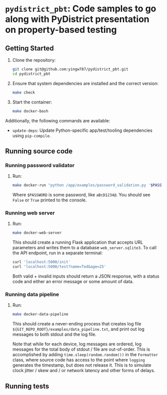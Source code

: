 # `pydistrict_pbt`: Code samples to go along with PyDistrict presentation on property-based testing

## Getting Started

1.  Clone the repository:

    ```bash
    git clone git@github.com:yingw787/pydistrict_pbt.git
    cd pydistrict_pbt
    ```

2.  Ensure that system dependencies are installed and the correct version:

    ```bash
    make check
    ```

3.  Start the container:

    ```bash
    make docker-bash
    ```

Additionally, the following commands are available:

- `update-deps`: Update Python-specific app/test/tooling dependencies using
  `pip-compile`.

## Running source code

### Running password validator

1.  Run:

    ```bash
    make docker-run "python /app/examples/password_validation.py '$PASSWORD'"
    ```

    Where `$PASSWORD` is some password, like `aBcD1234@`. You should see `False`
    or `True` printed to the console.

### Running web server

1.  Run:

    ```bash
    make docker-web-server
    ```

    This should create a running Flask application that accepts URL parameters
    and writes them to a database `web_server.sqlite3`. To call the API
    endpoint, run in a separate terminal:

    ```bash
    curl 'localhost:5000/init'
    curl 'localhost:5000/test?name=Ted&age=25'
    ```

    Both valid + invalid inputs should return a JSON response, with a status
    code and either an error message or some amount of data.

### Running data pipeline

1.  Run:

    ```bash
    make docker-data-pipeline
    ```

    This should create a never-ending process that creates log file
    `${GIT_REPO_ROOT}/examples/data_pipeline.txt`, and print out log messages to
    both stdout and the log file.

    Note that while for each device, log messages are ordered, log messages for
    the total body of stdout / file are out-of-order. This is accomplished by
    adding `time.sleep(random.random())` in the `Formatter` class, where source
    code has access to the point where `logging` generates the timestamp, but
    does not release it. This is to simulate clock jitter / skew and / or
    network latency and other forms of delays.

## Running tests
